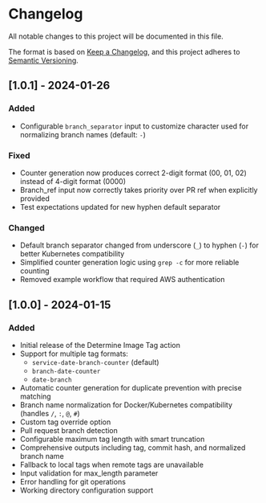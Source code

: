 # Changelog

All notable changes to this project will be documented in this file.

The format is based on [Keep a Changelog](https://keepachangelog.com/en/1.0.0/),
and this project adheres to [Semantic Versioning](https://semver.org/spec/v2.0.0.html).

## [1.0.1] - 2024-01-26

### Added
- Configurable `branch_separator` input to customize character used for normalizing branch names (default: `-`)

### Fixed
- Counter generation now produces correct 2-digit format (00, 01, 02) instead of 4-digit format (0000)
- Branch_ref input now correctly takes priority over PR ref when explicitly provided
- Test expectations updated for new hyphen default separator

### Changed
- Default branch separator changed from underscore (`_`) to hyphen (`-`) for better Kubernetes compatibility
- Simplified counter generation logic using `grep -c` for more reliable counting
- Removed example workflow that required AWS authentication

## [1.0.0] - 2024-01-15

### Added
- Initial release of the Determine Image Tag action
- Support for multiple tag formats:
  - `service-date-branch-counter` (default)
  - `branch-date-counter`
  - `date-branch`
- Automatic counter generation for duplicate prevention with precise matching
- Branch name normalization for Docker/Kubernetes compatibility (handles `/`, `:`, `@`, `#`)
- Custom tag override option
- Pull request branch detection
- Configurable maximum tag length with smart truncation
- Comprehensive outputs including tag, commit hash, and normalized branch name
- Fallback to local tags when remote tags are unavailable
- Input validation for max_length parameter
- Error handling for git operations
- Working directory configuration support